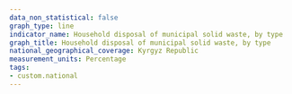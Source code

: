 ```yaml
---
data_non_statistical: false
graph_type: line
indicator_name: Household disposal of municipal solid waste, by type
graph_title: Household disposal of municipal solid waste, by type
national_geographical_coverage: Kyrgyz Republic
measurement_units: Percentage
tags:
- custom.national
---
```

